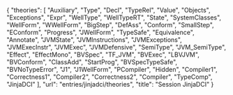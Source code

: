 {
    "theories": [
        "Auxiliary",
        "Type",
        "Decl",
        "TypeRel",
        "Value",
        "Objects",
        "Exceptions",
        "Expr",
        "WellType",
        "WellTypeRT",
        "State",
        "SystemClasses",
        "WellForm",
        "WWellForm",
        "BigStep",
        "DefAss",
        "Conform",
        "SmallStep",
        "EConform",
        "Progress",
        "JWellForm",
        "TypeSafe",
        "Equivalence",
        "Annotate",
        "JVMState",
        "JVMInstructions",
        "JVMExceptions",
        "JVMExecInstr",
        "JVMExec",
        "JVMDefensive",
        "SemiType",
        "JVM_SemiType",
        "Effect",
        "EffectMono",
        "BVSpec",
        "TF_JVM",
        "BVExec",
        "LBVJVM",
        "BVConform",
        "ClassAdd",
        "StartProg",
        "BVSpecTypeSafe",
        "BVNoTypeError",
        "J1",
        "J1WellForm",
        "PCompiler",
        "Hidden",
        "Compiler1",
        "Correctness1",
        "Compiler2",
        "Correctness2",
        "Compiler",
        "TypeComp",
        "JinjaDCI"
    ],
    "url": "entries/jinjadci/theories",
    "title": "Session JinjaDCI"
}